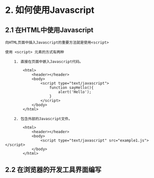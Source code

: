 # 2. 如何使用Javascript

## 2.1 在HTML中使用Javascript

	向HTML页面中插入Javascript的重要方法就是使用<script>

	使用 <script> 元素的方式有两种

		1. 直接在页面中嵌入Javascript代码。

		 	<html>
				<header></header>
				<body>
					<script type="text/javascript">
						function sayHello(){
				 			alert('Hello');
				 		}
					</script>
				</body>
			</html>

		2. 包含外部的Javascript文件。

			<html>
				<header></header>
				<body>
					<script type="text/javascript" src="example1.js"></script>
				</body>
			</html>


## 2.2 在浏览器的开发工具界面编写